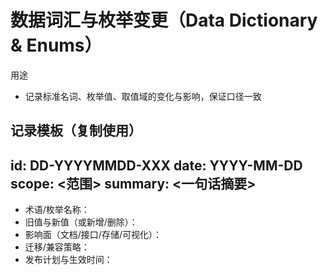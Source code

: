 # 数据词汇与枚举变更（Data Dictionary & Enums）

用途

- 记录标准名词、枚举值、取值域的变化与影响，保证口径一致

## 记录模板（复制使用）

## id: DD-YYYYMMDD-XXX date: YYYY-MM-DD scope: \<范围> summary: \<一句话摘要>

- 术语/枚举名称：
- 旧值与新值（或新增/删除）：
- 影响面（文档/接口/存储/可视化）：
- 迁移/兼容策略：
- 发布计划与生效时间：
